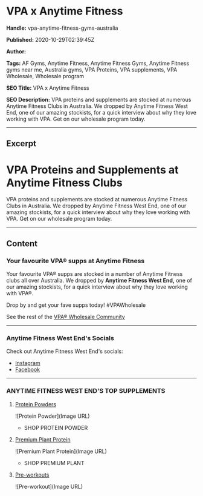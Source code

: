 # VPA x Anytime Fitness

**Handle:** vpa-anytime-fitness-gyms-australia

**Published:** 2020-10-29T02:39:45Z

**Author:**  

**Tags:** AF Gyms, Anytime Fitness, Anytime Fitness Gyms, Anytime Fitness gyms near me, Australia gyms, VPA Proteins, VPA supplements, VPA Wholesale, Wholesale program

**SEO Title:** VPA x Anytime Fitness

**SEO Description:** VPA proteins and supplements are stocked at numerous Anytime Fitness Clubs in Australia. We dropped by Anytime Fitness West End, one of our amazing stockists, for a quick interview about why they love working with VPA. Get on our wholesale program today.

---

## Excerpt

# VPA Proteins and Supplements at Anytime Fitness Clubs

VPA proteins and supplements are stocked at numerous Anytime Fitness Clubs in Australia. We dropped by Anytime Fitness West End, one of our amazing stockists, for a quick interview about why they love working with VPA. Get on our wholesale program today.

---

## Content

### Your favourite VPA® supps at Anytime Fitness

Your favourite VPA® supps are stocked in a number of Anytime Fitness clubs all over Australia. We dropped by **Anytime Fitness West End,** one of our amazing stockists, for a quick interview about why they love working with VPA®.

Drop by and get your fave supps today! #VPAWholesale

See the rest of the [VPA® Wholesale Community](https://www.vpa.com.au/pages/store-locator)

---

### Anytime Fitness West End's Socials

Check out Anytime Fitness West End's socials:

- [Instagram](https://www.instagram.com/anytimefitnesswestend/)
- [Facebook](https://www.facebook.com/AnytimeFitnessWestEnd)

---

### ANYTIME FITNESS WEST END'S TOP SUPPLEMENTS

1. [Protein Powders](https://www.vpa.com.au/collections/protein-powder)
   
   ![Protein Powder](Image URL)

   - SHOP PROTEIN POWDER

2. [Premium Plant Protein](https://www.vpa.com.au/collections/protein-powder)
   
   ![Premium Plant Protein](Image URL)

   - SHOP PREMIUM PLANT

3. [Pre-workouts](https://www.vpa.com.au/collections/pre-intra-supplements)
   
   ![Pre-workout](Image URL)

